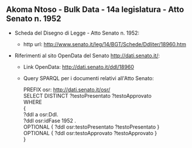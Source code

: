 ## Akoma Ntoso - Bulk Data - 14a legislatura - Atto Senato n. 1952 ##

* Scheda del Disegno di Legge - Atto Senato n. 1952:
	* http url: http://www.senato.it/leg/14/BGT/Schede/Ddliter/18960.htm

* Riferimenti al sito OpenData del Senato http://dati.senato.it/:
	* Link OpenData: http://dati.senato.it/ddl/18960
	* Query SPARQL per i documenti relativi all'Atto Senato:

        PREFIX osr: <http://dati.senato.it/osr/>  
		SELECT DISTINCT ?testoPresentato ?testoApprovato  
		WHERE  
		{  
		    ?ddl a osr:Ddl.  
		    ?ddl osr:idFase 1952 .  
		    OPTIONAL { ?ddl osr:testoPresentato ?testoPresentato }  
		    OPTIONAL { ?ddl osr:testoApprovato ?testoApprovato }  
		}
		